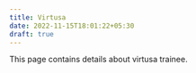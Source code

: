 ```yaml
---
title: Virtusa
date: 2022-11-15T18:01:22+05:30
draft: true
---
```


This page contains details about virtusa trainee.
